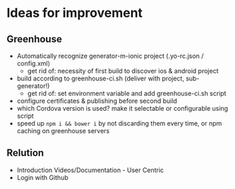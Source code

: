 # Ideas for improvement

## Greenhouse
- Automatically recognize generator-m-ionic project (.yo-rc.json / config.xml)
  - get rid of: necessity of first build to discover ios & android project
- build according to greenhouse-ci.sh (deliver with project, sub-generator!)
  - get rid of: set environment variable and add greenhouse-ci.sh script
- configure certificates & publishing before second build
- which Cordova version is used? make it selectable or configurable using script
- speed up `npm i && bower i` by not discarding them every time, or npm caching on greenhouse servers

## Relution
- Introduction Videos/Documentation - User Centric
- Login with Github
